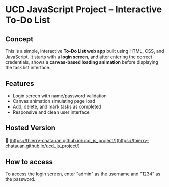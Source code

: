 # UCD JavaScript Project – Interactive To-Do List


## Concept

This is a simple, interactive **To-Do List web app** built using HTML, CSS, and JavaScript. It starts with a **login screen**, and after entering the correct credentials, shows a **canvas-based loading animation** before displaying the task list interface.

## Features

- Login screen with name/password validation
- Canvas animation simulating page load
- Add, delete, and mark tasks as completed
- Responsive and clean user interface

## Hosted Version

🔗 [https://thierry-chatauan.github.io/ucd_js_project/](https://thierry-chatauan.github.io/ucd_js_project/)


## How to access

To access the login screen, enter "admin" as the username and "1234" as the password.



[def]: ./figma.png

